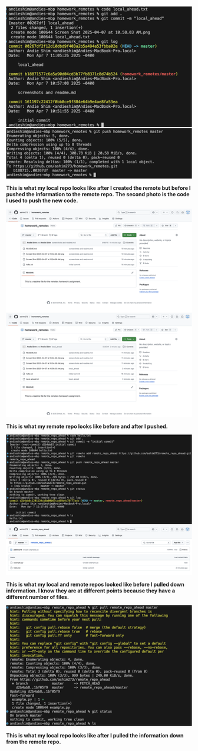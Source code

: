 
![alt text](local_prepush.png)
![alt text](local_push.png)

**This is what my local repo looks like after I created the remote but before I pushed the information to the remote repo.**
**The second photo is the code I used to push the new code.**

![alt text](remote_prepush.png)
![alt text](remote_postpush.png)

**This is what my remote repo looks like before and after I pushed.**


![alt text](secondary_local_prepull.png)
![alt text](secondary_remote_prepull.png)

**This is what my local and remote repos looked like before I pulled down information. I know they are at different points because they have a different number of files.**

![alt text](secondary_postpull.png)

**This is what my local repo looks like after I pulled the information down from the remote repo.**
